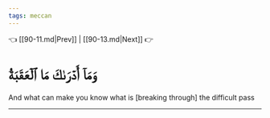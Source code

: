 ```yaml
---
tags: meccan
---
```


👈 [[90-11.md|Prev]] | [[90-13.md|Next]] 👉

# وَمَآ أَدۡرَىٰكَ مَا ٱلۡعَقَبَةُ

And what can make you know what is [breaking through] the difficult pass

---

